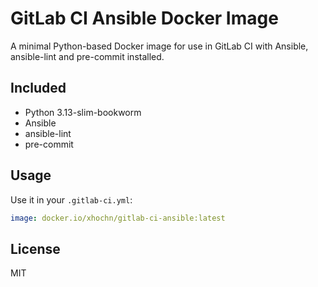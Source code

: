 # GitLab CI Ansible Docker Image

A minimal Python-based Docker image for use in GitLab CI with Ansible, ansible-lint and pre-commit installed.

## Included

- Python 3.13-slim-bookworm
- Ansible
- ansible-lint
- pre-commit

## Usage

Use it in your `.gitlab-ci.yml`:

```yaml
image: docker.io/xhochn/gitlab-ci-ansible:latest
```

## License

MIT
